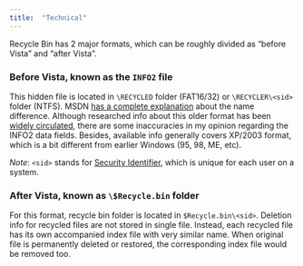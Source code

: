 ```yaml
---
title:  "Technical"
---
```


Recycle Bin has 2 major formats, which can be roughly divided as
&ldquo;before Vista&rdquo; and &ldquo;after Vista&rdquo;.

### Before Vista, known as the `INFO2` file

This hidden file is located in `\RECYCLED` folder (FAT16/32) or
`\RECYCLER\<sid>` folder (NTFS). MSDN [has a complete explanation][1] about the
name difference.
 Although researched info about this
older format has been [widely circulated][2], there are some inaccuracies
in my opinion regarding the INFO2 data fields. Besides, available info
generally covers XP/2003 format, which is a bit different from earlier
Windows (95, 98, ME, etc).

_Note_: `<sid>` stands for [Security Identifier][3], which is unique
for each user on a system.

[1]: http://blogs.msdn.com/b/oldnewthing/archive/2006/01/31/520225.aspx
[2]: http://www.csisite.net/INFO2.htm
[3]: https://en.wikipedia.org/wiki/Security_Identifier

### After Vista, known as `\$Recycle.bin` folder

For this format, recycle bin folder is located in 
`$Recycle.bin\<sid>`.  Deletion info for recycled files are
not stored in single file.  Instead, each recycled file has its own
accompanied index file with very similar name.  When original file is
permanently deleted or restored, the corresponding index file would
be removed too.

